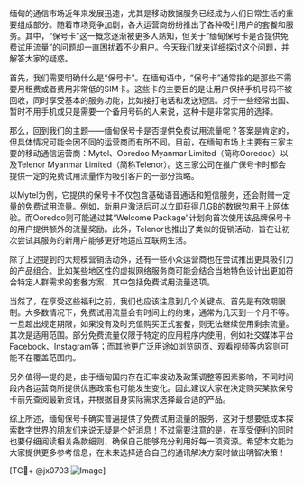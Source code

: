 缅甸的通信市场近年来发展迅速，尤其是移动数据服务已经成为人们日常生活的重要组成部分。随着市场竞争加剧，各大运营商纷纷推出了各种吸引用户的套餐和服务。其中，“保号卡”这一概念逐渐被更多人熟知，但关于“缅甸保号卡是否提供免费试用流量”的问题却一直困扰着不少用户。今天我们就来详细探讨这个问题，并解答大家的疑惑。

首先，我们需要明确什么是“保号卡”。在缅甸语中，“保号卡”通常指的是那些不需要月租费或者费用非常低的SIM卡。这些卡的主要目的是让用户保持手机号码不被回收，同时享受基本的服务功能，比如接打电话和发送短信。对于一些经常出国、暂时不用手机或只是需要一个备用号码的人来说，这种卡是非常实用的选择。

那么，回到我们的主题——缅甸保号卡是否提供免费试用流量呢？答案是肯定的，但具体情况可能会因不同的运营商而有所不同。目前，在缅甸市场上主要有三家主要的移动通信运营商：Mytel、Ooredoo Myanmar Limited（简称Ooredoo）以及Telenor Myanmar Limited（简称Telenor）。这三家公司在推广保号卡时都会提供一定的免费试用流量作为吸引客户的一部分策略。

以Mytel为例，它提供的保号卡不仅包含基础语音通话和短信服务，还会附赠一定量的免费试用流量。例如，新用户激活后可以立即获得几GB的数据包用于上网体验。而Ooredoo则可能通过其“Welcome Package”计划向首次使用该品牌保号卡的用户提供额外的流量奖励。此外，Telenor也推出了类似的促销活动，旨在让初次尝试其服务的新用户能够更好地适应互联网生活。

除了上述提到的大规模营销活动外，还有一些小众运营商也在尝试推出更具吸引力的产品组合。比如某些地区性的虚拟网络服务商可能会结合当地特色设计出更加符合特定人群需求的套餐方案，其中包括免费试用流量选项。

当然了，在享受这些福利之前，我们也应该注意到几个关键点。首先是有效期限制。大多数情况下，免费试用流量会有时间上的约束，通常为几天到一个月不等。一旦超出规定期限，如果没有及时充值购买正式套餐，则无法继续使用剩余流量。其次是适用范围。部分免费流量仅限于特定的应用程序内使用，例如社交媒体平台Facebook、Instagram等；而其他更广泛用途如浏览网页、观看视频等内容则可能不在覆盖范围内。

另外值得一提的是，由于缅甸国内存在汇率波动及政策调整等因素影响，不同时间段内各运营商所提供优惠政策也可能发生变化。因此建议大家在决定购买某款保号卡前先查阅最新资讯，并根据自身实际需求选择最合适的产品。

综上所述，缅甸保号卡确实普遍提供了免费试用流量的服务，这对于想要低成本探索数字世界的朋友们来说无疑是个好消息！不过需要注意的是，在享受便利的同时也要仔细阅读相关条款细则，确保自己能够充分利用好每一项资源。希望本文能为大家提供更多参考信息，在未来选择适合自己的通讯解决方案时做出明智决策！

[TG💪+ @jx0703 ![Image](https://github.com/user-attachments/assets/dbca1d08-cadb-493c-b0ec-ad6f7a83f270)]